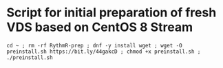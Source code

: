 # Script for initial preparation of fresh VDS based on CentOS 8 Stream


```
cd ~ ; rm -rf RythmR-prep ; dnf -y install wget ; wget -O preinstall.sh https://bit.ly/44gakcD ; chmod +x preinstall.sh ; ./preinstall.sh
```
